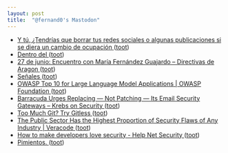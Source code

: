 ```yaml
---
layout: post
title:  "@fernand0's Mastodon"
---
```

*  [Y tú, ¿Tendrías que borrar tus redes sociales o algunas publicaciones si se diera un cambio de ocupación ](https://mastodon.social/@fernand0/110593651543116505) ([toot](https://mastodon.social/@fernand0/110593651543116505))
*  [Dentro del  ](https://mastodon.social/@fernand0) ([toot](https://mastodon.social/@fernand0/110593640598070658))
*  [27 de junio: Encuentro con María Fernández Guajardo – Directivas de Aragon ](https://directivasdearagon.es/27-de-junio-encuentro-con-maria-fernandez-guajardo) ([toot](https://mastodon.social/@fernand0/110593514088704682))
*  [Señales ](https://www.flickr.com/photos/fernand0/52952670228) ([toot](https://mastodon.social/@fernand0/110593376262802280))
*  [OWASP Top 10 for Large Language Model Applications \| OWASP Foundation ](https://owasp.org/www-project-top-10-for-large-language-model-applications) ([toot](https://mastodon.social/@fernand0/110593356640707864))
*  [Barracuda Urges Replacing — Not Patching — Its Email Security Gateways – Krebs on Security ](https://krebsonsecurity.com/2023/06/barracuda-urges-replacing-not-patching-its-email-security-gateways) ([toot](https://mastodon.social/@fernand0/110593056060089050))
*  [Too Much Git? Try Gitless ](https://hackaday.com/2023/06/18/too-much-git-try-gitless) ([toot](https://mastodon.social/@fernand0/110592874966457242))
*  [The Public Sector Has the Highest Proportion of Security Flaws of Any Industry \| Veracode ](https://www.veracode.com/blog/managing-appsec/public-sector-has-highest-proportion-security-flaws-any-industr) ([toot](https://mastodon.social/@fernand0/110592582965208029))
*  [How to make developers love security - Help Net Security ](https://www.helpnetsecurity.com/2023/06/07/developers-security-tasks) ([toot](https://mastodon.social/@fernand0/110592258981549779))
*  [Pimientos. ](https://avecesunafoto.wordpress.com/2023/06/22/pimientos) ([toot](https://mastodon.social/@fernand0/110589043478288945))
